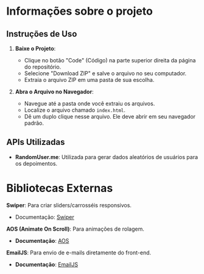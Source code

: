# Informações sobre o projeto
## Instruções de Uso 
1. **Baixe o Projeto**:
   - Clique no botão "Code" (Código) na parte superior direita da página do repositório.
   - Selecione "Download ZIP" e salve o arquivo no seu computador.
   - Extraia o arquivo ZIP em uma pasta de sua escolha.

2. **Abra o Arquivo no Navegador**:
   - Navegue até a pasta onde você extraiu os arquivos.
   - Localize o arquivo chamado `index.html`.
   - Dê um duplo clique nesse arquivo. Ele deve abrir em seu navegador padrão.

## APIs Utilizadas
- **RandomUser.me**: Utilizada para gerar dados aleatórios de usuários para os depoimentos.

# Bibliotecas Externas
**Swiper**: Para criar sliders/carrosséis responsivos.
- Documentação: [Swiper](https://swiperjs.com/)
  
**AOS (Animate On Scroll)**: Para animações de rolagem.
  - **Documentação**: [AOS](https://michalsnik.github.io/aos/)
  
**EmailJS**: Para envio de e-mails diretamente do front-end.
  - **Documentação**: [EmailJS](https://www.emailjs.com/)
